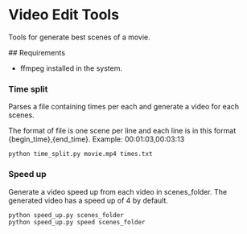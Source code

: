 # Video Edit Tools

Tools for generate best scenes of a movie.

## Requirements

* ffmpeg installed in the system.

 
### Time split 

Parses a file containing times per each and generate a video for each scenes.

The format of file is one scene per line and each line is in this format {begin_time},{end_time}. Example:
00:01:03,00:03:13

```
python time_split.py movie.mp4 times.txt
```

### Speed up

Generate a video speed up from each video in scenes_folder. The generated video has a speed up of 4 by default.

```
python speed_up.py scenes_folder
python speed_up.py speed scenes_folder
```

